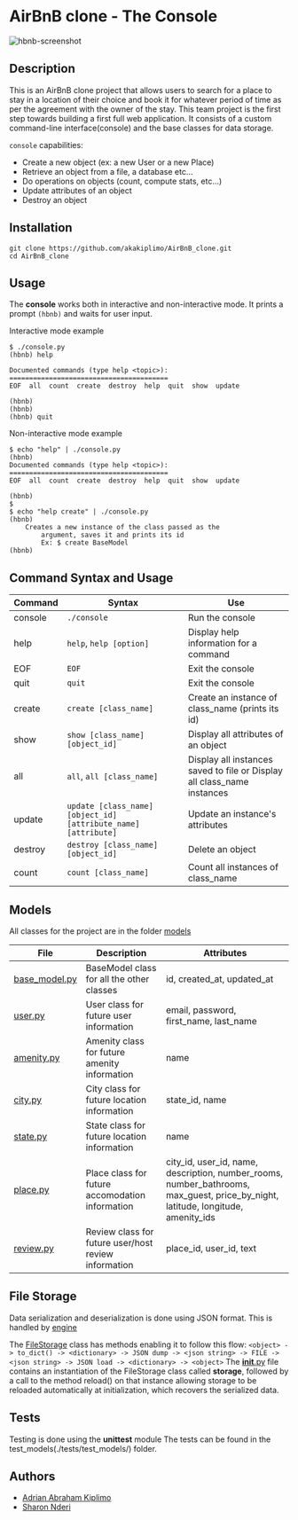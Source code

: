 # AirBnB clone - The Console

![hbnb-screenshot](https://github.com/akakiplimo/AirBnB_clone/tree/main/imgs/hbnb_screenshot.png)

## Description
This is an AirBnB clone project that allows users to search for a place to stay in a location of their choice and book it for whatever period of time as per the agreement with the owner of the stay.
This team project is the first step towards building a first full web application.
It consists of a custom command-line interface(console) and the base classes for data storage.

`console` capabilities:
- Create a new object (ex: a new User or a new Place)
- Retrieve an object from a file, a database etc…
- Do operations on objects (count, compute stats, etc…)
- Update attributes of an object
- Destroy an object

## Installation
```
git clone https://github.com/akakiplimo/AirBnB_clone.git
cd AirBnB_clone
```
## Usage
The **console** works both in interactive and non-interactive mode.
It prints a prompt `(hbnb)` and waits for user input.

Interactive mode example
```
$ ./console.py
(hbnb) help

Documented commands (type help <topic>):
========================================
EOF  all  count  create  destroy  help  quit  show  update

(hbnb)
(hbnb)
(hbnb) quit
```
Non-interactive mode example
```
$ echo "help" | ./console.py
(hbnb)
Documented commands (type help <topic>):
========================================
EOF  all  count  create  destroy  help  quit  show  update

(hbnb)
$
$ echo "help create" | ./console.py
(hbnb)
	Creates a new instance of the class passed as the
        argument, saves it and prints its id
        Ex: $ create BaseModel
(hbnb)
```

## Command Syntax and Usage

Command | Syntax | Use
------- | ------ | ------
console | `./console` | Run the console
help | `help`, `help [option]` | Display help information for a command
EOF | `EOF` | Exit the console
quit | `quit` | Exit the console
create | `create [class_name]` | Create an instance of class_name (prints its id)
show | `show [class_name] [object_id]` | Display all attributes of an object
all | `all`, `all [class_name]` | Display all instances saved to file or Display all class_name instances
update | `update [class_name] [object_id] [attribute_name] [attribute]` | Update an instance's attributes
destroy | `destroy [class_name] [object_id]` | Delete an object
count | `count [class_name]` | Count all instances of class_name

## Models
All classes for the project are in the folder [models](./models/)

File | Description | Attributes
---- | ----------- | ----------
[base_model.py](./models/base_model.py) | BaseModel class for all the other classes | id, created_at, updated_at
[user.py](./models/user.py) | User class for future user information | email, password, first_name, last_name
[amenity.py](./models/amenity.py) | Amenity class for future amenity information | name
[city.py](./models/city.py) | City class for future location information | state_id, name
[state.py](./models/state.py) | State class for future location information | name
[place.py](./models/place.py) | Place class for future accomodation information | city_id, user_id, name, description, number_rooms, number_bathrooms, max_guest, price_by_night, latitude, longitude, amenity_ids
[review.py](./models/review.py) | Review class for future user/host review information | place_id, user_id, text

## File Storage
Data serialization and deserialization is done using JSON format. This is handled by [engine](./models/engine/)

The [FileStorage](./models/engine/file_storage.py) class has methods enabling it to follow this flow:
```<object> -> to_dict() -> <dictionary> -> JSON dump -> <json string> -> FILE -> <json string> -> JSON load -> <dictionary> -> <object>```
The [__init__.py](./models/__init__.py) file contains an instantiation of the FileStorage class called **storage**, followed by a call to the method reload() on that instance allowing storage to be reloaded automatically at initialization, which recovers the serialized data.

## Tests
Testing is done using the **unittest** module
The tests can be found in the test_models(./tests/test_models/) folder.

## Authors
- [Adrian Abraham Kiplimo](https://github.com/akakiplimo)
- [Sharon Nderi](https://github.com/SNderi)
